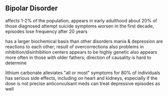 
## Bipolar Disorder
affects 1-2% of the population, appears in early adulthood
about 20% of those diagnosed attempt suicide
symptoms worsen in the first decade, episodes lose frequency after 20 years

has a larger biochemical basis than other disorders
mania & depression are reactions to each other; result of overcorrections
also problems in inhibition/disinhibition centers
appears to be highly genetic
also appears more often in those with older fathers; direction of causality is hard to determine

lithium carbonate alleviates "all or most" symptoms for 80% of individuals
	has serious side effects, including on heart and kidneys, especially if the dose is not precise
anticonvulsant meds can treat depressive episodes as well
